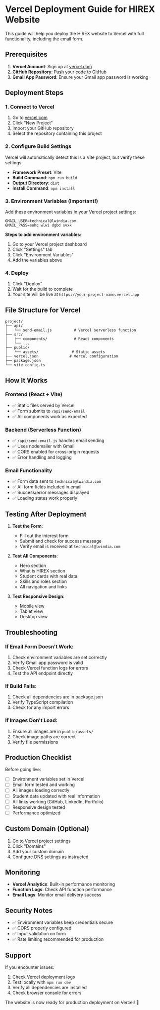 # Vercel Deployment Guide for HIREX Website

This guide will help you deploy the HIREX website to Vercel with full functionality, including the email form.

## Prerequisites

1. **Vercel Account**: Sign up at [vercel.com](https://vercel.com)
2. **GitHub Repository**: Push your code to GitHub
3. **Gmail App Password**: Ensure your Gmail app password is working

## Deployment Steps

### 1. Connect to Vercel

1. Go to [vercel.com](https://vercel.com)
2. Click "New Project"
3. Import your GitHub repository
4. Select the repository containing this project

### 2. Configure Build Settings

Vercel will automatically detect this is a Vite project, but verify these settings:

- **Framework Preset**: Vite
- **Build Command**: `npm run build`
- **Output Directory**: `dist`
- **Install Command**: `npm install`

### 3. Environment Variables (Important!)

Add these environment variables in your Vercel project settings:

```
GMAIL_USER=technical@lwindia.com
GMAIL_PASS=eohq wlwi dgbd svxk
```

**Steps to add environment variables:**
1. Go to your Vercel project dashboard
2. Click "Settings" tab
3. Click "Environment Variables"
4. Add the variables above

### 4. Deploy

1. Click "Deploy"
2. Wait for the build to complete
3. Your site will be live at `https://your-project-name.vercel.app`

## File Structure for Vercel

```
project/
├── api/
│   └── send-email.js          # Vercel serverless function
├── src/
│   ├── components/            # React components
│   └── ...
├── public/
│   └── assets/               # Static assets
├── vercel.json              # Vercel configuration
├── package.json
└── vite.config.ts
```

## How It Works

### Frontend (React + Vite)
- ✅ Static files served by Vercel
- ✅ Form submits to `/api/send-email`
- ✅ All components work as expected

### Backend (Serverless Function)
- ✅ `/api/send-email.js` handles email sending
- ✅ Uses nodemailer with Gmail
- ✅ CORS enabled for cross-origin requests
- ✅ Error handling and logging

### Email Functionality
- ✅ Form data sent to `technical@lwindia.com`
- ✅ All form fields included in email
- ✅ Success/error messages displayed
- ✅ Loading states work properly

## Testing After Deployment

1. **Test the Form**:
   - Fill out the interest form
   - Submit and check for success message
   - Verify email is received at `technical@lwindia.com`

2. **Test All Components**:
   - Hero section
   - What is HIREX section
   - Student cards with real data
   - Skills and roles section
   - All navigation and links

3. **Test Responsive Design**:
   - Mobile view
   - Tablet view
   - Desktop view

## Troubleshooting

### If Email Form Doesn't Work:
1. Check environment variables are set correctly
2. Verify Gmail app password is valid
3. Check Vercel function logs for errors
4. Test the API endpoint directly

### If Build Fails:
1. Check all dependencies are in package.json
2. Verify TypeScript compilation
3. Check for any import errors

### If Images Don't Load:
1. Ensure all images are in `public/assets/`
2. Check image paths are correct
3. Verify file permissions

## Production Checklist

Before going live:
- [ ] Environment variables set in Vercel
- [ ] Email form tested and working
- [ ] All images loading correctly
- [ ] Student data updated with real information
- [ ] All links working (GitHub, LinkedIn, Portfolio)
- [ ] Responsive design tested
- [ ] Performance optimized

## Custom Domain (Optional)

1. Go to Vercel project settings
2. Click "Domains"
3. Add your custom domain
4. Configure DNS settings as instructed

## Monitoring

- **Vercel Analytics**: Built-in performance monitoring
- **Function Logs**: Check API function performance
- **Email Logs**: Monitor email delivery success

## Security Notes

- ✅ Environment variables keep credentials secure
- ✅ CORS properly configured
- ✅ Input validation on form
- ✅ Rate limiting recommended for production

## Support

If you encounter issues:
1. Check Vercel deployment logs
2. Test locally with `npm run dev`
3. Verify all dependencies are installed
4. Check browser console for errors

The website is now ready for production deployment on Vercel! 🚀 